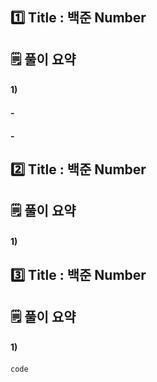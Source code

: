 ## 1️⃣ Title : 백준 Number

## 🗒 풀이 요약
#### 1)
#### - 
#### - 


## 2️⃣ Title : 백준 Number

## 🗒  풀이 요약
#### 1) 
#### 


## 3️⃣ Title : 백준 Number

## 🗒  풀이 요약
#### 1) 
#### 


`code  
`
